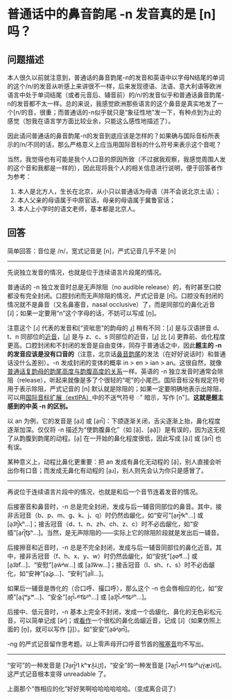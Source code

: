 # 普通话中的鼻音韵尾 -n 发音真的是 [n] 吗？

## 问题描述

本人很久以前就注意到，普通话的鼻音韵尾-n的发音和英语中以字母N结尾的单词的这个/n/的发音从听感上来讲很不一样，后来发现德语、法语、意大利语等欧洲语言中处于单词结尾（或者元音后、辅音前）的/n/的发音似乎和普通话鼻音韵尾-n的发音都不太一样。总的来说，我感觉欧洲那些语言的这个鼻音是真实地发了一个[n/的音，很重；而普通话的-n似乎就只是“象征性地”发一下，有种点到为止的感觉（恕我在语言学方面比较业余，只能这么感性地描述了）。

因此请问普通话的鼻音韵尾-n的发音到底应该是怎样的？如果确与国际音标所表示的/n/不同的话，那么严格意义上应当用国际音标的什么符号来表示这个音呢？

当然，我觉得也有可能是我个人口音的原因所致（不过据我观察，我感觉周围人发的这个音和我都是一样的），因此现将我个人的相关信息进行说明，便于回答者作为参考：

1. 本人是北方人，生长在北京，从小只以普通话为母语（并不会说北京土话）；
2. 本人父亲的母语属于中原官话，母亲的母语属于冀鲁官话；
3. 本人上小学时的语文老师，基本都是北京人。

## 回答

简单回答：音位是 /n/，宽式记音是 [n]，严式记音几乎不是 [n]

------

先说独立发音的情况，也就是位于连续语言片段尾的情况。

普通话的 -n 独立发音时总是无声除阻（no audible release）的，有时甚至口腔都没有完全封闭。口腔封闭而无声除阻的情况，严式记音是 [n̚]。口腔没有封闭的情况就不是鼻音（又名鼻塞音，nasal occlusive）了，而是同部位的鼻化近音 [ɹ̃]；如果一定要用“n”这个字母的话，不妨可以写成 [n̞]。

注意这个 [ɹ] 代表的发音和[“资呲思”的韵母的 [ɹ̪\]](https://www.zhihu.com/question/20916626) 稍有不同：[ɹ] 是与汉语拼音 d、t、n 同部位的[近音](https://www.zhihu.com/search?q=近音&search_source=Entity&hybrid_search_source=Entity&hybrid_search_extra={"sourceType"%3A"answer"%2C"sourceId"%3A641064361})，[ɹ̪] 是与 z、c、s 同部位的近音，[ɹ̪] 比 [ɹ] 更靠前、齿化程度更高。口腔封闭和不封闭的发音是自由变体，同存于普通话之中，因此**题主的 -n 的发音应该是没有口音的**（注意，北京话[鼻音韵尾](https://www.zhihu.com/search?q=鼻音韵尾&search_source=Entity&hybrid_search_source=Entity&hybrid_search_extra={"sourceType"%3A"answer"%2C"sourceId"%3A641064361})的发法（在好好说话时）和普通话没什么差别）。-n 发成封闭的变体的概率 in > en > ian > an。这很自然，就像[普通话复韵母的韵尾高度与韵腹高度的关系](https://www.zhihu.com/question/314766458)一样。英语的 -n 独立发音时通常会除阻（release），听起来就像是多了个很轻的“呢”的小尾巴。国际音标没有规定符号用于表示除阻，严式记音的 [n] 默认就是除阻的；如果一定要明确地表示出除阻，可以用[国际音标扩展（extIPA）](https://link.zhihu.com/?target=https%3A//en.wikipedia.org/wiki/Extensions_to_the_International_Phonetic_Alphabet)中的不送气符号 ◌˭ 暗示，写作 [n˭]。**这就是题主感到的中英 -n 的区别。**

以 an 为例，它的发音是 [a̠ɹ̃] 或 [a̠n̚]：下颌逐渐关闭，舌尖逐渐上抬，鼻化程度逐渐加深。仅仅将 -n 描述为“使韵腹鼻化”（如 [ã̠]、[a̠ã̠]）是有误的，因为这无视了从韵腹到韵尾的动程。[a̠] 在一开始的鼻化程度很低，因此写成 [ã̠ɹ̃] 或 [ã̠n̚] 也有误。

某种意义上，动程比鼻化更重要：把 an 发成有鼻化无动程的 [ã̠]，别人直接会听出你有口音；而发成无鼻化有动程的 [a̠ɹ]，别人则先会认为你只是感冒了。

------

再说位于连续语言片段中的情况，也就是和后一个音节连着发音的情况。

后接塞音和鼻音时，-n 总是完全封闭，发成与后一辅音同部位的鼻音。其中，接非舌冠音（b、p、m、g、k、j、q）时仍然齿龈化，如“安可”[a̠ŋ̚ʴkʰ…] 或 [a̠ɹ̃͡ŋ̚kʰ…]；接舌冠音（d、t、n、zh、ch、z、c）时不必齿龈化，如“安插”[a̠ɳ̚t͡ʂʰ…]。当然，是无声除阻的——实际上它的除阻阶段就是发出后一辅音。

后接擦音和近音时，-n 总是不完全封闭，发成与后一辅音同部位的鼻化近音。其中，接非舌冠音（f、h、x、y、w）时仍然齿龈化，如“安抚”[a̠ʋ̃ʴf…] 或 [a̠ɹ̃͡ʋ̃f…]、“安慰”[a̠w̃ʴw…] 或 [a̠ɹ̃͡w̃w…]；接舌冠音（l、sh、r、s）时不必齿龈化，如“安神”[a̠ɻ̃ʂ…]、“安利”[a̠l̃l…]。

如果后一辅音是唇化的（合口呼、撮口呼），那么这个 -n 也会唇相应的化，如“安顺”[a̠ɻ̃ʷʂʷ…]、“安全”[a̠ɲ̚˖ʴᵝt͡ɕᵝʰ…] 或 [a̠ɹ̃͡ɲ̚˖ʴᵝt͡ɕᵝʰ…]。

后接中、低元音时，-n 基本上完全不封闭，发成一个齿龈化、鼻化的无色彩松元音，可以简单记成 [ə̃ʴ]；或[看作](https://www.zhihu.com/question/310235707)一个很松的鼻化齿龈近音，记成 [ɹ̃]（如果仿照上面的 [n̞]，就可以写作 [ɹ̞̃]）。如“安安”[a̠ə̃ʴa̠n̚]。

-ng 的严式记音留作思考题。以上零声母开口呼音节首的[喉塞音](https://www.zhihu.com/search?q=喉塞音&search_source=Entity&hybrid_search_source=Entity&hybrid_search_extra={"sourceType"%3A"answer"%2C"sourceId"%3A641064361})均不写出。

---

“安可”的一种发音是 [ʔa̠ŋ̚ʴ˥ kʰɤʌ̯̽˨˩̰˦]，“安全”的一种发音是 [ʔa̠ɲ̚˖ʴᵝ˥ t͡ɕᵝʰɥʏ̯̈æ̠ɹ̃˧˥]。这严式记音根本变得 unreadable 了。

上面那个“唇相应的化”好好笑啊哈哈哈哈哈哈。（变成离合词了）